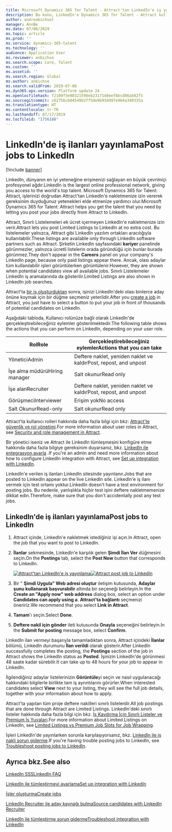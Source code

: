```yaml
---
title: Microsoft Dynamics 365 for Talent - Attract'tan LinkedIn'e iş yayınlama
description: Bu konu, LinkedIn'e Dynamics 365 for Talent - Attract kullanarak ilan vermeyi açıklar.
author: andreabichsel
manager: AnnBe
ms.date: 07/08/2019
ms.topic: article
ms.prod: ''
ms.service: dynamics-365-talent
ms.technology: ''
audience: Application User
ms.reviewer: anbichse
ms.search.scope: Core, Talent
ms.custom: ''
ms.assetid: ''
ms.search.region: Global
ms.author: anbichse
ms.search.validFrom: 2019-07-08
ms.dyn365.ops.version: Platform update 24
ms.openlocfilehash: f2109f5e90321598eb2317140eef6bcd86ab82f5
ms.sourcegitcommit: c62756cb04549b2ff5de9b93d497e964a340335a
ms.translationtype: HT
ms.contentlocale: tr-TR
ms.lasthandoff: 07/17/2019
ms.locfileid: "1756188"
---
```

# <a name="post-jobs-to-linkedin"></a><span data-ttu-id="11658-103">LinkedIn'de iş ilanları yayınlama</span><span class="sxs-lookup"><span data-stu-id="11658-103">Post jobs to LinkedIn</span></span>

[!include [banner](../includes/banner.md)]

<span data-ttu-id="11658-104">LinkedIn, dünyanın en iyi yeteneğine erişmenizi sağlayan en büyük çevrimiçi profesyonel ağdır.</span><span class="sxs-lookup"><span data-stu-id="11658-104">LinkedIn is the largest online professional network, giving you access to the world's top talent.</span></span> <span data-ttu-id="11658-105">Microsoft Dynamics 365 for Talent: Attract, işlerinizi doğrudan Attract'tan LinkedIn'e nakletmenize izin vererek gereksinim duyduğunuz yetenekleri elde etmenize yardımcı olur.</span><span class="sxs-lookup"><span data-stu-id="11658-105">Microsoft Dynamics 365 for Talent: Attract helps you get the talent that you need by letting you post your jobs directly from Attract to LinkedIn.</span></span>

<span data-ttu-id="11658-106">Attract, Sınırlı Listelemeleri ek ücret içermeyen LinkedIn'e nakletmenize izin verir.</span><span class="sxs-lookup"><span data-stu-id="11658-106">Attract lets you post Limited Listings to LinkedIn at no extra cost.</span></span> <span data-ttu-id="11658-107">Bu listelemeler yalnızca, Attract gibi LinkedIn yazılım ortakları aracılığıyla kullanılabilir.</span><span class="sxs-lookup"><span data-stu-id="11658-107">These listings are available only through LinkedIn software partners such as Attract.</span></span> <span data-ttu-id="11658-108">Şirketin LinkedIn sayfasındaki **kariyer** panelinde görünmezler, yalnızca ücretli listelerin orada göründüğü için bunlar burada görünmez.</span><span class="sxs-lookup"><span data-stu-id="11658-108">They don't appear in the **Careers** panel on your company's LinkedIn page, because only paid listings appear there.</span></span> <span data-ttu-id="11658-109">Ancak, olası adaylar tüm kullanılabilir işleri görüntülerken görüntülenir.</span><span class="sxs-lookup"><span data-stu-id="11658-109">However, they are shown when potential candidates view all available jobs.</span></span> <span data-ttu-id="11658-110">Sınırlı Listelemeler LinkedIn iş aramalarında da gösterilir.</span><span class="sxs-lookup"><span data-stu-id="11658-110">Limited Listings are also shown in LinkedIn job searches.</span></span>

<span data-ttu-id="11658-111">Attract'ta [bir iş oluşturduktan](./creating-jobs-attract.md) sonra, işinizi LinkedIn'deki olası binlerce aday önüne koymak için bir düğme seçmeniz yeterlidir.</span><span class="sxs-lookup"><span data-stu-id="11658-111">After you [create a job](./creating-jobs-attract.md) in Attract, you just have to select a button to put your job in front of thousands of potential candidates on LinkedIn.</span></span>

<span data-ttu-id="11658-112">Aşağıdaki tabloda, Kullanıcı rolünüze bağlı olarak LinkedIn'de gerçekleştirebileceğiniz eylemler gösterilmektedir.</span><span class="sxs-lookup"><span data-stu-id="11658-112">The following table shows the actions that you can perform on LinkedIn, depending on your user role.</span></span>

| <span data-ttu-id="11658-113">Rol</span><span class="sxs-lookup"><span data-stu-id="11658-113">Role</span></span> | <span data-ttu-id="11658-114">Gerçekleştirebileceğiniz eylemler</span><span class="sxs-lookup"><span data-stu-id="11658-114">Actions that you can take</span></span> |
|---|---|
| <span data-ttu-id="11658-115">Yönetici</span><span class="sxs-lookup"><span data-stu-id="11658-115">Admin</span></span> | <span data-ttu-id="11658-116">Deftere naklet, yeniden naklet ve kaldır</span><span class="sxs-lookup"><span data-stu-id="11658-116">Post, repost, and unpost</span></span> |
| <span data-ttu-id="11658-117">İşe alma müdürü</span><span class="sxs-lookup"><span data-stu-id="11658-117">Hiring manager</span></span> | <span data-ttu-id="11658-118">Salt okunur</span><span class="sxs-lookup"><span data-stu-id="11658-118">Read only</span></span> |
| <span data-ttu-id="11658-119">İşe alan</span><span class="sxs-lookup"><span data-stu-id="11658-119">Recruiter</span></span> | <span data-ttu-id="11658-120">Deftere naklet, yeniden naklet ve kaldır</span><span class="sxs-lookup"><span data-stu-id="11658-120">Post, repost, and unpost</span></span> |
| <span data-ttu-id="11658-121">Görüşmeci</span><span class="sxs-lookup"><span data-stu-id="11658-121">Interviewer</span></span> | <span data-ttu-id="11658-122">Erişim yok</span><span class="sxs-lookup"><span data-stu-id="11658-122">No access</span></span> |
| <span data-ttu-id="11658-123">Salt Okunur</span><span class="sxs-lookup"><span data-stu-id="11658-123">Read-only</span></span> | <span data-ttu-id="11658-124">Salt okunur</span><span class="sxs-lookup"><span data-stu-id="11658-124">Read only</span></span> |

<span data-ttu-id="11658-125">Attract'ta kullanıcı rolleri hakkında daha fazla bilgi için bkz: [Attract'te güvenlik ve rol yönetimi](./security-attract.md).</span><span class="sxs-lookup"><span data-stu-id="11658-125">For more information about user roles in Attract, see [Security and role management in Attract](./security-attract.md).</span></span>

<span data-ttu-id="11658-126">Bir yönetici iseniz ve Attract ile LinkedIn tümleşmesini konfigüre etme hakkında daha fazla bilgiye gereksinim duyarsanız, bkz. [LinkedIn ile entegrasyon ayarla](./attract-admin-linkedin.md) .</span><span class="sxs-lookup"><span data-stu-id="11658-126">If you're an admin and need more information about how to configure LinkedIn integration with Attract, see [Set up integration with LinkedIn](./attract-admin-linkedin.md).</span></span>

<span data-ttu-id="11658-127">LinkedIn'e verilen iş ilanları LinkedIn sitesinde yayınlanır.</span><span class="sxs-lookup"><span data-stu-id="11658-127">Jobs that are posted to LinkedIn appear on the live LinkedIn site.</span></span> <span data-ttu-id="11658-128">LinkedIn'e iş ilanı vermek için test ortamı yoktur.</span><span class="sxs-lookup"><span data-stu-id="11658-128">LinkedIn doesn't have a test environment for posting jobs.</span></span> <span data-ttu-id="11658-129">Bu nedenle, yanlışlıkla hiçbir test işini deftere nakletmemenize dikkat edin.</span><span class="sxs-lookup"><span data-stu-id="11658-129">Therefore, make sure that you don't accidentally post any test jobs.</span></span>

## <a name="post-jobs-to-linkedin"></a><span data-ttu-id="11658-130">LinkedIn'de iş ilanları yayınlama</span><span class="sxs-lookup"><span data-stu-id="11658-130">Post jobs to LinkedIn</span></span>

1. <span data-ttu-id="11658-131">Attract içinde, LinkedIn'e nakletmek istediğiniz işi açın.</span><span class="sxs-lookup"><span data-stu-id="11658-131">In Attract, open the job that you want to post to LinkedIn.</span></span>
2. <span data-ttu-id="11658-132">**İlanlar** sekmesinde, LinkedIn'e karşılık gelen **Şimdi İlan Ver** düğmesini seçin.</span><span class="sxs-lookup"><span data-stu-id="11658-132">On the **Postings** tab, select the **Post Now** button that corresponds to LinkedIn.</span></span>

    <span data-ttu-id="11658-133">[![Attract'tan LinkedIn'e iş yayınlama](./media/attract-post-job-to-linkedin.png)](./media/attract-post-job-to-linkedin.png)</span><span class="sxs-lookup"><span data-stu-id="11658-133">[![Attract post job to LinkedIn](./media/attract-post-job-to-linkedin.png)](./media/attract-post-job-to-linkedin.png)</span></span>

3. <span data-ttu-id="11658-134">Bir " **Şimdi Uygula" Web adresi oluştur** iletişim kutusunda, **Adaylar şunu kullanarak başvurabilir** altında bir seçeneği belirleyin.</span><span class="sxs-lookup"><span data-stu-id="11658-134">In the **Create an "Apply now" web address** dialog box, select an option under **Candidates can apply using a**.</span></span> <span data-ttu-id="11658-135">**Attract'ta bağlantı** seçmenizi öneririz.</span><span class="sxs-lookup"><span data-stu-id="11658-135">We recommend that you select **Link in Attract**.</span></span>
4. <span data-ttu-id="11658-136">**Tamam**'ı seçin.</span><span class="sxs-lookup"><span data-stu-id="11658-136">Select **Done**.</span></span>
5. <span data-ttu-id="11658-137">**Deftere nakil için gönder** ileti kutusunda **Onayla** seçeneğini belirleyin.</span><span class="sxs-lookup"><span data-stu-id="11658-137">In the **Submit for posting** message box, select **Confirm**.</span></span>

<span data-ttu-id="11658-138">LinkedIn ilan vermeyi başarıyla tamamladıktan sonra, Attract içindeki **İlanlar** bölümü, LinkedIn durumunu **İlan verildi** olarak gösterir.</span><span class="sxs-lookup"><span data-stu-id="11658-138">After LinkedIn successfully completes the posting, the **Postings** section of the job in Attract shows the LinkedIn status as **Posted**.</span></span> <span data-ttu-id="11658-139">İşinizin LinkedIn'de görünmesi 48 saate kadar sürebilir.</span><span class="sxs-lookup"><span data-stu-id="11658-139">It can take up to 48 hours for your job to appear in LinkedIn.</span></span>

<span data-ttu-id="11658-140">İlgilendiğiniz adaylar listelerinizin **Görüntüle**yi seçin ve nasıl uygulanacağı hakkındaki bilgilerle birlikte tam iş ayrıntılarını görürler.</span><span class="sxs-lookup"><span data-stu-id="11658-140">When interested candidates select **View** next to your listing, they will see the full job details, together with your information about how to apply.</span></span>

<span data-ttu-id="11658-141">Attract'ta yapılan tüm proje deftere nakilleri sınırlı listelerdir.</span><span class="sxs-lookup"><span data-stu-id="11658-141">All job postings that are done through Attract are Limited Listings.</span></span> <span data-ttu-id="11658-142">LinkedIn'deki sınırlı listeler hakkında daha fazla bilgi için bkz. [İş Kaydırma İçin Sınırlı Listeler ve Premium İş Yuvaları](https://www.linkedin.com/help/recruiter/answer/79049).</span><span class="sxs-lookup"><span data-stu-id="11658-142">For more information about Limited Listings on LinkedIn, see [Limited Listings vs Premium Job Slots for Job Wrapping](https://www.linkedin.com/help/recruiter/answer/79049).</span></span>

<span data-ttu-id="11658-143">İşleri LinkedIn'de yayınlarken sorunla karşılaşıyorsanız, bkz. [LinkedIn ile iş nakli sorun giderme](./attract-troubleshoot-linkedin.md).</span><span class="sxs-lookup"><span data-stu-id="11658-143">If you're having trouble posting jobs to LinkedIn, see [Troubleshoot posting jobs to LinkedIn](./attract-troubleshoot-linkedin.md).</span></span>

## <a name="see-also"></a><span data-ttu-id="11658-144">Ayrıca bkz.</span><span class="sxs-lookup"><span data-stu-id="11658-144">See also</span></span>

[<span data-ttu-id="11658-145">LinkedIn SSS</span><span class="sxs-lookup"><span data-stu-id="11658-145">LinkedIn FAQ</span></span>](./attract-linkedin-faq.md)

[<span data-ttu-id="11658-146">LinkedIn ile tümleştirmeyi ayarlama</span><span class="sxs-lookup"><span data-stu-id="11658-146">Set up integration with LinkedIn</span></span>](./attract-admin-linkedin.md)

[<span data-ttu-id="11658-147">İşler oluşturma</span><span class="sxs-lookup"><span data-stu-id="11658-147">Create jobs</span></span>](./creating-jobs-attract.md)

[<span data-ttu-id="11658-148">LinkedIn Recruiter ile aday kaynağı bulma</span><span class="sxs-lookup"><span data-stu-id="11658-148">Source candidates with LinkedIn Recruiter</span></span>](./attract-linkedin-recruiter.md)

[<span data-ttu-id="11658-149">LinkedIn ile tümleştirme sorun giderme</span><span class="sxs-lookup"><span data-stu-id="11658-149">Troubleshoot integration with LinkedIn</span></span>](./attract-troubleshoot-linkedin.md)
